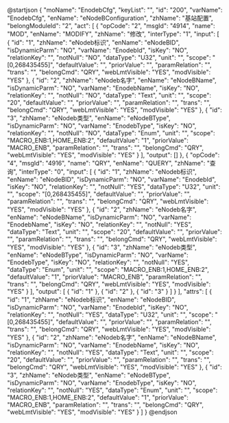 @startjson
{
    "moName": "EnodebCfg",
    "keyList": "",
    "id": "200",
    "varName": "EnodebCfg",
    "enName": "eNodeBConfiguration",
    "zhName": "基站配置",
    "belongModuleId": "2",
    "act": [
        {
            "opCode": "2",
            "msgId": "4914",
            "name": "MOD",
            "enName": "MODIFY",
            "zhName": "修改",
            "interType": "1",
            "input": [
                {
                    "id": "1",
                    "zhName": "eNodeb标识",
                    "enName": "eNodeBID",
                    "isDynamicParm": "NO",
                    "varName": "EnodebId",
                    "isKey": "NO",
                    "relationKey": "",
                    "notNull": "NO",
                    "dataType": "U32",
                    "unit": "",
                    "scope": "[0,268435455]",
                    "defaultValue": "",
                    "priorValue": "",
                    "paramRelation": "",
                    "trans": "",
                    "belongCmd": "QRY",
                    "webLmtVisible": "YES",
                    "modVisible": "YES"
                },
                {
                    "id": "2",
                    "zhName": "eNodeb名字",
                    "enName": "eNodeBName",
                    "isDynamicParm": "NO",
                    "varName": "EnodebName",
                    "isKey": "NO",
                    "relationKey": "",
                    "notNull": "NO",
                    "dataType": "Text",
                    "unit": "",
                    "scope": "20",
                    "defaultValue": "",
                    "priorValue": "",
                    "paramRelation": "",
                    "trans": "",
                    "belongCmd": "QRY",
                    "webLmtVisible": "YES",
                    "modVisible": "YES"
                },
                {
                    "id": "3",
                    "zhName": "eNodeb类型",
                    "enName": "eNodeBType",
                    "isDynamicParm": "NO",
                    "varName": "EnodebType",
                    "isKey": "NO",
                    "relationKey": "",
                    "notNull": "NO",
                    "dataType": "Enum",
                    "unit": "",
                    "scope": "MACRO_ENB:1,HOME_ENB:2",
                    "defaultValue": "1",
                    "priorValue": "MACRO_ENB",
                    "paramRelation": "",
                    "trans": "",
                    "belongCmd": "QRY",
                    "webLmtVisible": "YES",
                    "modVisible": "YES"
                }
            ],
            "output": []
        },
        {
            "opCode": "4",
            "msgId": "4916",
            "name": "QRY",
            "enName": "QUERY",
            "zhName": "查询",
            "interType": "0",
            "input": [
                {
                    "id": "1",
                    "zhName": "eNodeb标识",
                    "enName": "eNodeBID",
                    "isDynamicParm": "NO",
                    "varName": "EnodebId",
                    "isKey": "NO",
                    "relationKey": "",
                    "notNull": "YES",
                    "dataType": "U32",
                    "unit": "",
                    "scope": "[0,268435455]",
                    "defaultValue": "",
                    "priorValue": "",
                    "paramRelation": "",
                    "trans": "",
                    "belongCmd": "QRY",
                    "webLmtVisible": "YES",
                    "modVisible": "YES"
                },
                {
                    "id": "2",
                    "zhName": "eNodeb名字",
                    "enName": "eNodeBName",
                    "isDynamicParm": "NO",
                    "varName": "EnodebName",
                    "isKey": "NO",
                    "relationKey": "",
                    "notNull": "YES",
                    "dataType": "Text",
                    "unit": "",
                    "scope": "20",
                    "defaultValue": "",
                    "priorValue": "",
                    "paramRelation": "",
                    "trans": "",
                    "belongCmd": "QRY",
                    "webLmtVisible": "YES",
                    "modVisible": "YES"
                },
                {
                    "id": "3",
                    "zhName": "eNodeb类型",
                    "enName": "eNodeBType",
                    "isDynamicParm": "NO",
                    "varName": "EnodebType",
                    "isKey": "NO",
                    "relationKey": "",
                    "notNull": "YES",
                    "dataType": "Enum",
                    "unit": "",
                    "scope": "MACRO_ENB:1,HOME_ENB:2",
                    "defaultValue": "1",
                    "priorValue": "MACRO_ENB",
                    "paramRelation": "",
                    "trans": "",
                    "belongCmd": "QRY",
                    "webLmtVisible": "YES",
                    "modVisible": "YES"
                }
            ],
            "output": [
                {
                    "id": "1"
                },
                {
                    "id": "2"
                },
                {
                    "id": "3"
                }
            ]
        }
    ],
    "attrs": [
        {
            "id": "1",
            "zhName": "eNodeb标识",
            "enName": "eNodeBID",
            "isDynamicParm": "NO",
            "varName": "EnodebId",
            "isKey": "NO",
            "relationKey": "",
            "notNull": "YES",
            "dataType": "U32",
            "unit": "",
            "scope": "[0,268435455]",
            "defaultValue": "",
            "priorValue": "",
            "paramRelation": "",
            "trans": "",
            "belongCmd": "QRY",
            "webLmtVisible": "YES",
            "modVisible": "YES"
        },
        {
            "id": "2",
            "zhName": "eNodeb名字",
            "enName": "eNodeBName",
            "isDynamicParm": "NO",
            "varName": "EnodebName",
            "isKey": "NO",
            "relationKey": "",
            "notNull": "YES",
            "dataType": "Text",
            "unit": "",
            "scope": "20",
            "defaultValue": "",
            "priorValue": "",
            "paramRelation": "",
            "trans": "",
            "belongCmd": "QRY",
            "webLmtVisible": "YES",
            "modVisible": "YES"
        },
        {
            "id": "3",
            "zhName": "eNodeb类型",
            "enName": "eNodeBType",
            "isDynamicParm": "NO",
            "varName": "EnodebType",
            "isKey": "NO",
            "relationKey": "",
            "notNull": "YES",
            "dataType": "Enum",
            "unit": "",
            "scope": "MACRO_ENB:1,HOME_ENB:2",
            "defaultValue": "1",
            "priorValue": "MACRO_ENB",
            "paramRelation": "",
            "trans": "",
            "belongCmd": "QRY",
            "webLmtVisible": "YES",
            "modVisible": "YES"
        }
    ]
}
@endjson
